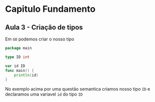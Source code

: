 # Capitulo Fundamento
## Aula 3 - Criação de tipos

Em `GO` podemos criar o nosso tipo

```go
package main

type ID int

var id ID
func main() {
    println(id)
}
```

No exemplo acima por uma questão semantica criamos nosso tipo `ID` e declaramos uma variavel `id` do tipo `ID`